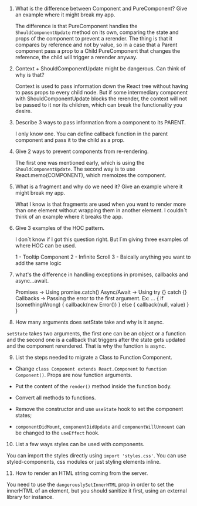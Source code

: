 1. What is the difference between Component and PureComponent?
   Give an example where it might break my app.

   The difference is that PureComponent handles the `ShouldComponentUpdate` method on its own, comparing the state and props of the component to prevent a rerender.
   The thing is that it compares by reference and not by value, so in a case that a Parent component pass a prop to a Child PureComponent that changes the reference, the child will trigger a rerender anyway.


2. Context + ShouldComponentUpdate might be dangerous. Can think of why is that?

   Context is used to pass information down the React tree without having to pass props to every child node. But if some intermediary component with ShouldComponentUpdate blocks the rerender, the context will not be passed to it nor its children, which can break the functionality you desire.

3. Describe 3 ways to pass information from a component to its PARENT.

   I only know one. You can define callback function in the parent component and pass it to the child as a prop.

4. Give 2 ways to prevent components from re-rendering.

   The first one was mentioned early, which is using the `ShouldComponentUpdate`. The second way is to use React.memo(COMPONENT), which memoizes the component.

5. What is a fragment and why do we need it? Give an example where it might break my app.

   What I know is that fragments are used when you want to render more than one element without wrapping them in another element. I couldn´t think of an example where it breaks the app.

6. Give 3 examples of the HOC pattern.

   I don´t know if I got this question right. But I´m giving three examples of where HOC can be used.

   1 - Tooltip Component
   2 - Infinite Scroll
   3 - Bsically anything you want to add the same logic

7. what's the difference in handling exceptions in promises, callbacks and async...await.

   Promises -> Using promise.catch()
   Async/Await -> Using try {} catch {}
   Callbacks -> Passing the error to the first argument.
   Ex:
   ... {
     if (somethingWrong) { callback(new Error()) }
     else { callback(null, value) }
   }
   
8. How many arguments does setState take and why is it async.

  `setState` takes two arguments, the first one can be an object or a function and the second one is a callback that triggers after the state gets updated and the component rerendered. That is why the function is async.

9. List the steps needed to migrate a Class to Function Component.

* Change `class Component extends React.Component` to `function Component()`. Props are now function arguments.

* Put the content of the `render()` method inside the function body.

* Convert all methods to functions.

* Remove the constructor and use `useState` hook to set the component states;

* `componentDidMount`, `componentDidUpdate` and `componentWillUnmount` can be changed to the `useEffect` hook.

10. List a few ways styles can be used with components.

   You can import the styles directly using `import 'styles.css'`. You can use styled-components, css modules or just styling elements inline.

11. How to render an HTML string coming from the server.

  You need to use the `dangerouslySetInnerHTML` prop in order to set the innerHTML of an element, but you should sanitize it first, using an external library for instance.
